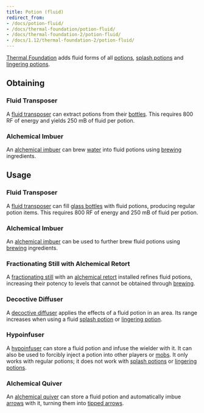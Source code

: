 ```yaml
---
title: Potion (fluid)
redirect_from:
- /docs/potion-fluid/
- /docs/thermal-foundation/potion-fluid/
- /docs/thermal-foundation-2/potion-fluid/
- /docs/1.12/thermal-foundation-2/potion-fluid/
---
```


[Thermal Foundation](../) adds fluid forms of all
[potions](https://minecraft.wiki/w/Potion), [splash
potions](https://minecraft.wiki/w/Splash_Potion) and [lingering
potions](https://minecraft.wiki/w/Lingering_Potion).


Obtaining
---------

### Fluid Transposer
A [fluid transposer](../../thermal-expansion/fluid-transposer/) can extract potions from their
[bottles](https://minecraft.wiki/w/Glass_Bottle). This requires 800 RF of
energy and yields 250 mB of fluid per potion.

### Alchemical Imbuer
An [alchemical imbuer](../../thermal-expansion/alchemical-imbuer/) can brew
[water](https://minecraft.wiki/w/Water) into fluid potions using
[brewing](https://minecraft.wiki/w/Brewing) ingredients.


Usage
-----

### Fluid Transposer
A [fluid transposer](../../thermal-expansion/fluid-transposer/) can fill [glass
bottles](https://minecraft.wiki/w/Glass_Bottle) with fluid potions,
producing regular potion items. This requires 800 RF of energy and 250 mB of
fluid per potion.

### Alchemical Imbuer
An [alchemical imbuer](../../thermal-expansion/alchemical-imbuer/) can be used to further brew
fluid potions using [brewing](https://minecraft.wiki/w/Brewing)
ingredients.

### Fractionating Still with Alchemical Retort
A [fractionating still](../../thermal-expansion/fractionating-still/) with an [alchemical
retort](../../thermal-expansion/augment-alchemical-retort/) installed refines fluid potions,
increasing their potency to levels that cannot be obtained through
[brewing](https://minecraft.wiki/w/Brewing).

### Decoctive Diffuser
A [decoctive diffuser](../../thermal-expansion/decoctive-diffuser/) applies the effects of a fluid
potion in an area. Its range increases when using a fluid [splash
potion](https://minecraft.wiki/w/Splash_Potion) or [lingering
potion](https://minecraft.wiki/w/Lingering_Potion).

### Hypoinfuser
A [hypoinfuser](../../thermal-innovation/hypoinfuser/) can store a fluid potion and infuse the
wielder with it. It can also be used to forcibly inject a potion into other
players or [mobs](https://minecraft.wiki/w/Mob). It only works with
regular potions; it does not work with [splash
potions](https://minecraft.wiki/w/Splash_Potion) or [lingering
potions](https://minecraft.wiki/w/Lingering_Potion).

### Alchemical Quiver
An [alchemical quiver](../../thermal-innovation/alchemical-quiver/) can store a fluid potion and
automatically imbue [arrows](https://minecraft.wiki/w/Arrow) with it,
turning them into [tipped arrows](https://minecraft.wiki/w/Tipped_Arrow).

